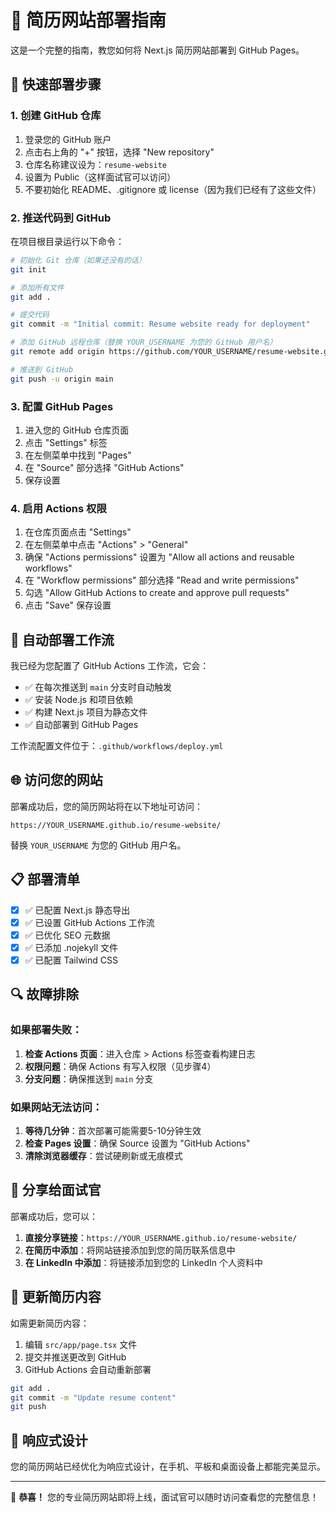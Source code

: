 # 📝 简历网站部署指南

这是一个完整的指南，教您如何将 Next.js 简历网站部署到 GitHub Pages。

## 🚀 快速部署步骤

### 1. 创建 GitHub 仓库

1. 登录您的 GitHub 账户
2. 点击右上角的 "+" 按钮，选择 "New repository"
3. 仓库名称建议设为：`resume-website`
4. 设置为 Public（这样面试官可以访问）
5. 不要初始化 README、.gitignore 或 license（因为我们已经有了这些文件）

### 2. 推送代码到 GitHub

在项目根目录运行以下命令：

```bash
# 初始化 Git 仓库（如果还没有的话）
git init

# 添加所有文件
git add .

# 提交代码
git commit -m "Initial commit: Resume website ready for deployment"

# 添加 GitHub 远程仓库（替换 YOUR_USERNAME 为您的 GitHub 用户名）
git remote add origin https://github.com/YOUR_USERNAME/resume-website.git

# 推送到 GitHub
git push -u origin main
```

### 3. 配置 GitHub Pages

1. 进入您的 GitHub 仓库页面
2. 点击 "Settings" 标签
3. 在左侧菜单中找到 "Pages"
4. 在 "Source" 部分选择 "GitHub Actions"
5. 保存设置

### 4. 启用 Actions 权限

1. 在仓库页面点击 "Settings"
2. 在左侧菜单中点击 "Actions" > "General"
3. 确保 "Actions permissions" 设置为 "Allow all actions and reusable workflows"
4. 在 "Workflow permissions" 部分选择 "Read and write permissions"
5. 勾选 "Allow GitHub Actions to create and approve pull requests"
6. 点击 "Save" 保存设置

## 🔧 自动部署工作流

我已经为您配置了 GitHub Actions 工作流，它会：

- ✅ 在每次推送到 `main` 分支时自动触发
- ✅ 安装 Node.js 和项目依赖
- ✅ 构建 Next.js 项目为静态文件
- ✅ 自动部署到 GitHub Pages

工作流配置文件位于：`.github/workflows/deploy.yml`

## 🌐 访问您的网站

部署成功后，您的简历网站将在以下地址可访问：

```
https://YOUR_USERNAME.github.io/resume-website/
```

替换 `YOUR_USERNAME` 为您的 GitHub 用户名。

## 📋 部署清单

- [x] ✅ 已配置 Next.js 静态导出
- [x] ✅ 已设置 GitHub Actions 工作流
- [x] ✅ 已优化 SEO 元数据
- [x] ✅ 已添加 .nojekyll 文件
- [x] ✅ 已配置 Tailwind CSS

## 🔍 故障排除

### 如果部署失败：

1. **检查 Actions 页面**：进入仓库 > Actions 标签查看构建日志
2. **权限问题**：确保 Actions 有写入权限（见步骤4）
3. **分支问题**：确保推送到 `main` 分支

### 如果网站无法访问：

1. **等待几分钟**：首次部署可能需要5-10分钟生效
2. **检查 Pages 设置**：确保 Source 设置为 "GitHub Actions"
3. **清除浏览器缓存**：尝试硬刷新或无痕模式

## 🎯 分享给面试官

部署成功后，您可以：

1. **直接分享链接**：`https://YOUR_USERNAME.github.io/resume-website/`
2. **在简历中添加**：将网站链接添加到您的简历联系信息中
3. **在 LinkedIn 中添加**：将链接添加到您的 LinkedIn 个人资料中

## 🔄 更新简历内容

如需更新简历内容：

1. 编辑 `src/app/page.tsx` 文件
2. 提交并推送更改到 GitHub
3. GitHub Actions 会自动重新部署

```bash
git add .
git commit -m "Update resume content"
git push
```

## 📱 响应式设计

您的简历网站已经优化为响应式设计，在手机、平板和桌面设备上都能完美显示。

---

🎉 **恭喜！** 您的专业简历网站即将上线，面试官可以随时访问查看您的完整信息！
